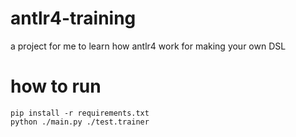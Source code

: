 # antlr4-training

a project for me to learn how antlr4 work for making your own DSL


# how to run
```
pip install -r requirements.txt
python ./main.py ./test.trainer
```
